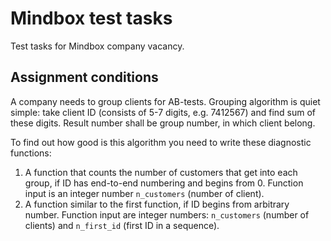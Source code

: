 # Mindbox test tasks
Test tasks for Mindbox company vacancy.

## Assignment conditions
A company needs to group clients for AB-tests. Grouping algorithm is quiet simple: take client ID (consists of 5-7 digits, e.g. 7412567) and find sum of these digits.
Result number shall be group number, in which client belong. 

To find out how good is this algorithm you need to write these diagnostic functions:
1. A function that counts the number of customers that get into each group, if ID has end-to-end numbering and begins from 0.
Function input is an integer number `n_customers` (number of client).
2. A function similar to the first function, if ID begins from arbitrary number. Function input are integer numbers: `n_customers` (number of clients) and `n_first_id` (first ID in a sequence).